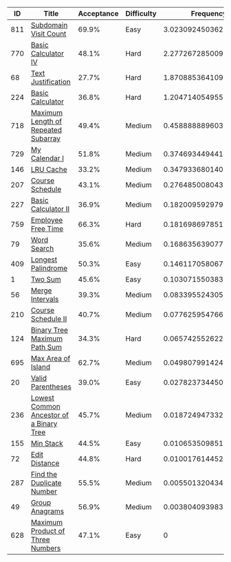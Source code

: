 |ID|Title|Acceptance|Difficulty|Frequency|
|----|-----|----|---|---|
|811|[Subdomain Visit Count]( https://leetcode.com/problems/subdomain-visit-count)|69.9%|Easy|3.0230924503622614|
|770|[Basic Calculator IV]( https://leetcode.com/problems/basic-calculator-iv)|48.1%|Hard|2.277267285009756|
|68|[Text Justification]( https://leetcode.com/problems/text-justification)|27.7%|Hard|1.8708853641098548|
|224|[Basic Calculator]( https://leetcode.com/problems/basic-calculator)|36.8%|Hard|1.204714054955524|
|718|[Maximum Length of Repeated Subarray]( https://leetcode.com/problems/maximum-length-of-repeated-subarray)|49.4%|Medium|0.45888888960301877|
|729|[My Calendar I]( https://leetcode.com/problems/my-calendar-i)|51.8%|Medium|0.3746934494414107|
|146|[LRU Cache]( https://leetcode.com/problems/lru-cache)|33.2%|Medium|0.3479336801402196|
|207|[Course Schedule]( https://leetcode.com/problems/course-schedule)|43.1%|Medium|0.27648500804356096|
|227|[Basic Calculator II]( https://leetcode.com/problems/basic-calculator-ii)|36.9%|Medium|0.18200959297922678|
|759|[Employee Free Time]( https://leetcode.com/problems/employee-free-time)|66.3%|Hard|0.1816986978513639|
|79|[Word Search]( https://leetcode.com/problems/word-search)|35.6%|Medium|0.16863563907781756|
|409|[Longest Palindrome]( https://leetcode.com/problems/longest-palindrome)|50.3%|Easy|0.1461170580676051|
|1|[Two Sum]( https://leetcode.com/problems/two-sum)|45.6%|Easy|0.10307155038394701|
|56|[Merge Intervals]( https://leetcode.com/problems/merge-intervals)|39.3%|Medium|0.08339552430579078|
|210|[Course Schedule II]( https://leetcode.com/problems/course-schedule-ii)|40.7%|Medium|0.07762595476606639|
|124|[Binary Tree Maximum Path Sum]( https://leetcode.com/problems/binary-tree-maximum-path-sum)|34.3%|Hard|0.06574255262249057|
|695|[Max Area of Island]( https://leetcode.com/problems/max-area-of-island)|62.7%|Medium|0.04980799142417255|
|20|[Valid Parentheses]( https://leetcode.com/problems/valid-parentheses)|39.0%|Easy|0.02782373445001039|
|236|[Lowest Common Ancestor of a Binary Tree]( https://leetcode.com/problems/lowest-common-ancestor-of-a-binary-tree)|45.7%|Medium|0.018724947332324816|
|155|[Min Stack]( https://leetcode.com/problems/min-stack)|44.5%|Easy|0.010653509851791077|
|72|[Edit Distance]( https://leetcode.com/problems/edit-distance)|44.8%|Hard|0.010017614452317782|
|287|[Find the Duplicate Number]( https://leetcode.com/problems/find-the-duplicate-number)|55.5%|Medium|0.005501320434837602|
|49|[Group Anagrams]( https://leetcode.com/problems/group-anagrams)|56.9%|Medium|0.0038040939835560453|
|628|[Maximum Product of Three Numbers]( https://leetcode.com/problems/maximum-product-of-three-numbers)|47.1%|Easy|0|
